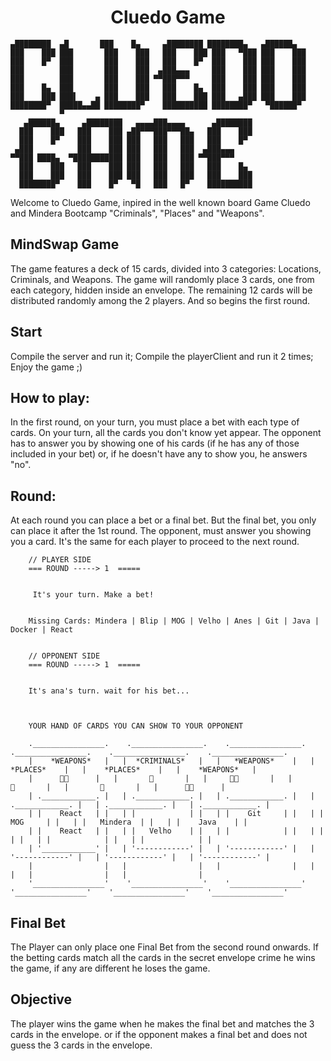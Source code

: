 <h1 align="center"> Cluedo Game </h1>

    ▄████████  ▄█       ███    █▄     ▄████████ ████████▄   ▄██████▄  
    ███    ███ ███       ███    ███   ███    ███ ███   ▀███ ███    ███ 
    ███    █▀  ███       ███    ███   ███    █▀  ███    ███ ███    ███ 
    ███        ███       ███    ███  ▄███▄▄▄     ███    ███ ███    ███ 
    ███        ███       ███    ███ ▀▀███▀▀▀     ███    ███ ███    ███ 
    ███    █▄  ███       ███    ███   ███    █▄  ███    ███ ███    ███ 
    ███    ███ ███▌    ▄ ███    ███   ███    ███ ███   ▄███ ███    ███ 
    ████████▀  █████▄▄██ ████████▀    ██████████ ████████▀   ▀██████▀  
               ▀                                                       
       ▄██████▄     ▄████████   ▄▄▄▄███▄▄▄▄      ▄████████             
      ███    ███   ███    ███ ▄██▀▀▀███▀▀▀██▄   ███    ███             
      ███    █▀    ███    ███ ███   ███   ███   ███    █▀              
     ▄███          ███    ███ ███   ███   ███  ▄███▄▄▄                 
    ▀▀███ ████▄  ▀███████████ ███   ███   ███ ▀▀███▀▀▀                 
      ███    ███   ███    ███ ███   ███   ███   ███    █▄              
      ███    ███   ███    ███ ███   ███   ███   ███    ███             
      ████████▀    ███    █▀   ▀█   ███   █▀    ██████████       

Welcome to Cluedo Game, inpired in the well known board Game Cluedo and Mindera Bootcamp "Criminals", "Places" and "Weapons".


## MindSwap Game
The game features a deck of 15 cards, divided into 3 categories: Locations, Criminals, and Weapons. The game will randomly place 3 cards, one from each category, hidden inside an envelope. The remaining 12 cards will be distributed randomly among the 2 players. And so begins the first round.

## Start
Compile the server and run it;
Compile the playerClient and run it 2 times;
Enjoy the game ;)

## How to play:
In the first round, on your turn, you must place a bet with each type of cards. On your turn, all the cards you don't know yet appear. The opponent has to answer you by showing one of his cards (if he has any of those included in your bet) or, if he doesn't have any to show you, he answers "no".

## Round:
At each round you can place a bet or a final bet. But the final bet, you only can place it after the 1st round. The opponent, must answer you showing you a card. 
It's the same for each player to proceed to the next round.

        // PLAYER SIDE
        === ROUND -----> 1  =====
        
        
         It's your turn. Make a bet! 
        
        
        Missing Cards: Mindera | Blip | MOG | Velho | Anes | Git | Java | Docker | React

        
        // OPPONENT SIDE
        === ROUND -----> 1  =====
        
        
        It's ana's turn. wait for his bet...
        
        
        
        YOUR HAND OF CARDS YOU CAN SHOW TO YOUR OPPONENT 
        
        .________________.    .________________.    .________________.    .________________.    .________________.    .________________.    
        |    *WEAPONS*   |   |  *CRIMINALS*   |   |   *WEAPONS*    |   |    *PLACES*    |   |    *PLACES*    |   |    *WEAPONS*   |   
        |      💉💀      |   |       👿       |   |     💉💀       |   |       🏢       |   |       🏢       |   |      💉💀      |   
        | .____________. |   | .____________. |   | .____________. |   | .____________. |   | .____________. |   | .____________. |   
        | |    React   | |   | |            | |   | |    Git     | |   | |    MOG     | |   | |   Mindera  | |   | |    Java    | |   
        | |    React   | |   | |   Velho    | |   | |            | |   | |            | |   | |            | |   | |            | |   
        | '____________' |   | '------------' |   | '------------' |   | '------------' |   | '------------' |   | '------------' |   
        |                |   |                |   |                |   |                |   |                |   |                |   
        '________________'    '________________'    '________________'    '________________'    '________________'    '________________'    
                          


## Final Bet
The Player can only place one Final Bet from the second round onwards. If the betting cards match all the cards in the secret envelope crime he wins the game, if any are different he loses the game.

## Objective
The player wins the game when he makes the final bet and matches the 3 cards in the envelope. or if the opponent makes a final bet and does not guess the 3 cards in the envelope.

